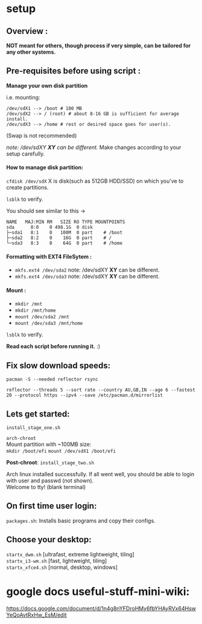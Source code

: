 # setup
## Overview : 
**NOT meant for others, though process if very simple, can be tailored for any other systems.**


## Pre-requisites before using script : 

**Manage your own disk partition**

i.e. mounting:

    /dev/sdX1 --> /boot # 100 MB
    /dev/sdX2 --> / (root) # about 8-16 GB is sufficient for average install.
    /dev/sdX3 --> /home # rest or desired space goes for user(s).

(Swap is not recommended)       

*note: /dev/sdXY **XY** can be different.*
Make changes according to your setup carefully.

#### How to manage disk partition:

`cfdisk /dev/sdX` X is disk(such as 512GB HDD/SSD) on which you've to create partitions.

`lsblk` to verify.

You should see similar to this ->

    NAME   MAJ:MIN RM   SIZE RO TYPE MOUNTPOINTS
    sda      8:0    0 498.1G  0 disk
    ├─sda1   8:1    0   100M  0 part    # /boot
    ├─sda2   8:2    0    16G  0 part    # /
    └─sda3   8:3    0    64G  0 part    # /home

#### Formatting with EXT4 FileSytem :
- `mkfs.ext4 /dev/sda2` note: /dev/sdXY **XY** can be different.
- `mkfs.ext4 /dev/sda3` note: /dev/sdXY **XY** can be different.

#### Mount :
- `mkdir /mnt`
- `mkdir /mnt/home`
- `mount /dev/sda2 /mnt`
- `mount /dev/sda3 /mnt/home`

`lsblk` to verify.

**Read each script before running it.**
  :)

## Fix slow download speeds:
`pacman -S --needed reflector rsync`

`reflector --threads 5 --sort rate --country AU,GB,IN --age 6 --fastest 20 --protocol https --ipv4 --save /etc/pacman.d/mirrorlist`

## Lets get started: 
`install_stage_one.sh`

`arch-chroot`  
Mount partition with ~100MB size:  
`mkdir /boot/efi`
`mount /dev/sdX1 /boot/efi`

**Post-chroot**: `install_stage_two.sh`

Arch linux installed successfully.
If all went well, you should be able to login with user and passwd (not shown).  
Welcome to tty! (blank terminal)

## On first time user login:  
`packages.sh`: Installs basic programs and copy their configs.

## Choose your desktop:  
`startx_dwm.sh`    [ultrafast, extreme lightweight, tiling]  
`startx_i3-wm.sh`  [fast, lightweight, tiling]  
`startx_xfce4.sh`  [normal, desktop, windows]  

# google docs useful-stuff-mini-wiki:
https://docs.google.com/document/d/1n4g8nYFDroHMy6fbYHAyRVx64HswYeQoAvtRxHw_EsM/edit